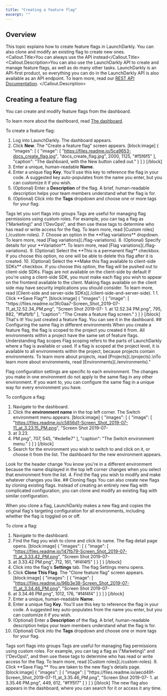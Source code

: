 ```yaml
---
title: "Creating a feature flag"
excerpt: ""
---
```

## Overview
This topic explains how to create feature flags in LaunchDarkly. You can also clone and modify an existing flag to create new ones.
<Callout intent="info">
  <Callout.Title>You can always use the API instead</Callout.Title>
   <Callout.Description>You can also use the LaunchDarkly API to create and manage feature flags, as well as do many other tasks. LaunchDarkly is an API-first product, so everything you can do in the LaunchDarkly API is also available as an API endpoint.
To learn more, read our [REST API Documentation](./rest-api).
  </Callout.Description>
</Callout>

## Creating a feature flag
You can create and modify feature flags from the dashboard. 

To learn more about the dashboard, read [The dashboard](./the-dashboard).

To create a feature flag:

1. Log into LaunchDarkly. The dashboard appears.
2. Click **New**.  The "Create a feature flag" screen appears.
[block:image]
{
  "images": [
    {
      "image": [
        "https://files.readme.io/5ca9653-docs_create_flag.jpg",
        "docs_create_flag.jpg",
        2000,
        1125,
        "#f5f6f5"
      ],
      "caption": "The dashboard, with the New button called out."
    }
  ]
}
[/block]
3. Enter a unique, human-readable **Name**.
4. Enter a unique flag **Key**. You'll use this key to reference the flag in your code. A suggested key auto-populates from the name you enter, but you can customize it if you wish.
5. (Optional) Enter a **Description** of the flag. A brief, human-readable description helps your team members understand what the flag is for.
6. (Optional) Click into the **Tags** dropdown and choose one or more tags for your flag. 
<Callout intent="info">
  <Callout.Title>Tags let you sort flags into groups</Callout.Title>
   <Callout.Description>Tags are useful for managing flag permissions using custom roles. For example, you can tag a flag as \"Marketing\" and \"DevOps\", and then use these tags to determine who has read or write access for the flag.
To learn more, read [Custom roles](./custom-roles).</Callout.Description>
</Callout>
7. Choose an option in the **Flag variations** dropdown. To learn more, read [Flag variations](./flag-variations).
8. (Optional) Specify details for your **Variation**. To learn more, read [Flag variations](./flag-variations).
9. (Optional) Select the **This is a permanent flag** checkbox. If you choose this option, no one will be able to delete this flag after it is created.
10. (Optional) Select the **Make this flag available to client-side SDKs** checkbox. If you choose this option, the flag will be pushed out to client-side SDKs. 
<Callout intent="info">
  <Callout.Title>Flags are not available on the client-side by default</Callout.Title>
   <Callout.Description>If you're using a client-side SDK, you must make each flag you wish to appear on the frontend available to the client. Making flags available on the client side may have security implications you should consider. 
To learn more, read [Client-side and server-side SDKs](./client-side-and-server-side).</Callout.Description>
</Callout>
1
1. Click **Save Flag**.
[block:image]
{
  "images": [
    {
      "image": [
        "https://files.readme.io/3fc0aa7-Screen_Shot_2019-07-11_at_12.52.34_PM.png",
        "Screen Shot 2019-07-
1. at 12.52.34 PM.png",
        795,
        882,
        "#fafbfb"
      ],
      "caption": "The Create a feature flag screen."
    }
  ]
}
[/block]
That's it! You just created a feature flag. You can see it in the dashboard.
## Configuring the same flag in different environments
When you create a feature flag, the flag is scoped to the project you created it from. All environments within a project have the same set of feature flags. 
<Callout intent="info">
  <Callout.Title>Understanding flag scopes</Callout.Title>
  <Callout.Description>Flag scoping refers to the parts of LaunchDarkly where a flag is available or used. If a flag is scoped at the project level, it is available to all environments within the project, because projects contain environments.
To learn more about projects, read [Projects](./projects).\nTo learn more about environments, read [Environments](./environments)."
  </Callout.Description>
</Callout>
  
Flag configuration settings are specific to each environment. The changes you make in one environment do not apply to the same flag in any other environment. If you want to, you can configure the same flag in a unique way for every environment you have. 

To configure a flag:

1. Navigate to the dashboard.
2. Click the **environment name** in the top left corner. The Switch environment menu appears.
[block:image]
{
  "images": [
    {
      "image": [
        "https://files.readme.io/c5856d1-Screen_Shot_2019-07-11_at_3.23.15_PM.png",
        "Screen Shot 2019-07-
1. at 3.23.
1. PM.png",
        707,
        545,
        "#ede6e7"
      ],
      "caption": "The Switch environment menu."
    }
  ]
}
[/block]
3. Search for the environment you wish to switch to and click on it, or choose it from the list. The dashboard for the new environment appears.
<Callout intent="info">
  <Callout.Title>Look for the header change</Callout.Title>
   <Callout.Description>You know you're in a different environment because the name displayed in the top left corner changes when you select that environment from the list.</Callout.Description>
</Callout>
4. Find the flag you wish to modify and make whatever changes you like.
## Cloning flags
You can also create new flags by cloning existing flags. Instead of creating an entirely new flag with complicated configuration, you can clone and modify an existing flag with similar configuration. 

When you clone a flag, LaunchDarkly makes a new flag and copies the original flag's targeting configuration for all environments, including whether the flag is toggled on or off.

To clone a flag:

1. Navigate to the dashboard.
2. Find the flag you wish to clone and click its name. The flag detail page opens.
[block:image]
{
  "images": [
    {
      "image": [
        "https://files.readme.io/147fb79-Screen_Shot_2019-07-11_at_3.33.42_PM.png",
        "Screen Shot 2019-07-
1. at 3.33.42 PM.png",
        712,
        161,
        "#f4f4f5"
      ]
    }
  ]
}
[/block]
3. Click into the flag's **Settings** tab. The flag Settings menu opens.
4. Click **Clone This Flag**. The "Clone feature flag" screen appears.
[block:image]
{
  "images": [
    {
      "image": [
        "https://files.readme.io/96b3e38-Screen_Shot_2019-07-11_at_3.34.46_PM.png",
        "Screen Shot 2019-07-
1. at 3.34.46 PM.png",
        1012,
        176,
        "#f4f4f4"
      ]
    }
  ]
}
[/block]
5. Enter a unique, human-readable **Name**.
6. Enter a unique flag **Key**. You'll use this key to reference the flag in your code. A suggested key auto-populates from the name you enter, but you can customize it if you wish.
7. (Optional) Enter a **Description** of the flag. A brief, human-readable description helps your team members understand what the flag is for.
8. (Optional) Click into the **Tags** dropdown and choose one or more tags for your flag. 
<Callout intent="info">
  <Callout.Title>Tags sort flags into groups</Callout.Title>
   <Callout.Description>Tags are useful for managing flag permissions using custom roles. For example, you can tag a flag as \"Marketing\" and \"DevOps\", and then use these tags to determine who has read or write access for the flag.
To learn more, read [Custom roles](./custom-roles).</Callout.Description>
</Callout>
9. Click **Save Flag.** You are taken to the new flag's details page.
[block:image]
{
  "images": [
    {
      "image": [
        "https://files.readme.io/aecd49f-Screen_Shot_2019-07-11_at_3.35.46_PM.png",
        "Screen Shot 2019-07-
1. at 3.35.46 PM.png",
        449,
        612,
        "#f1f5f7"
      ]
    }
  ]
}
[/block]
The new flag also appears in the dashboard, where you can search for it or access it any time.